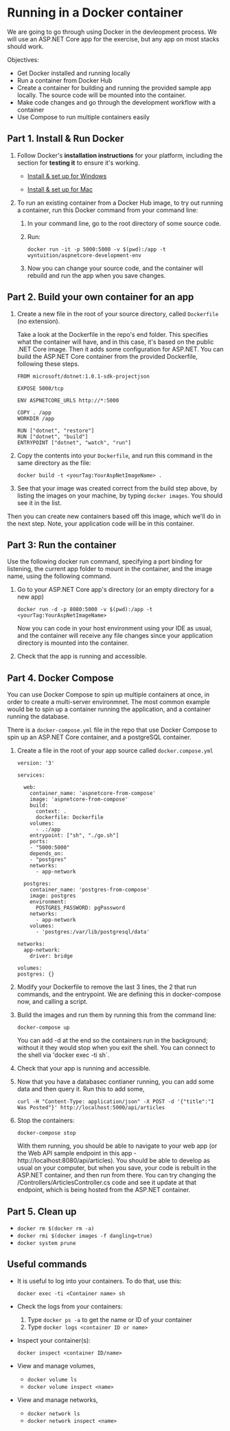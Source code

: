 # Running in a Docker container 

We are going to go through using Docker in the devleopment process. We will use an ASP.NET Core app for the exercise, but any app on most stacks should work.

Objectives: 
- Get Docker installed and running locally 
- Run a container from Docker Hub
- Create a container for building and running the provided sample app locally. The source code will be mounted into the container.
- Make code changes and go through the development workflow with a container
- Use Compose to run multiple containers easily 

## Part 1. Install & Run Docker 

1. Follow Docker's **installation instructions** for your platform, including the section for **testing it** to ensure it's working.

    - [Install & set up for Windows](https://store.docker.com/editions/community/docker-ce-desktop-windows?tab=description)

    - [Install & set up for Mac](https://store.docker.com/editions/community/docker-ce-desktop-mac?tab=description)

1. To run an existing container from a Docker Hub image, to try out running a container, run this Docker command from your command line:

    1. In your command line, go to the root directory of some source code.
    1. Run:
      
        `docker run -it -p 5000:5000 -v $(pwd):/app -t wyntuition/aspnetcore-development-env`

    1. Now you can change your source code, and the container will rebuild and run the app when you save changes. 

## Part 2. Build your own container for an app

1. Create a new file in the root of your source directory, called `Dockerfile` (no extension). 

    Take a look at the Dockerfile in the repo's end folder. This specifies what the container will have, and in this case, it's based on the public .NET Core image. Then it adds some configuration for ASP.NET. You can build the ASP.NET Core container from the provided Dockerfile, following these steps. 

      ```
      FROM microsoft/dotnet:1.0.1-sdk-projectjson

      EXPOSE 5000/tcp

      ENV ASPNETCORE_URLS http://*:5000

      COPY . /app 
      WORKDIR /app

      RUN ["dotnet", "restore"]
      RUN ["dotnet", "build"]
      ENTRYPOINT ["dotnet", "watch", "run"]
      ```

1. Copy the contents into your `Dockerfile`, and run this command in the same directory as the file:

    ```docker build -t <yourTag:YourAspNetImageName> .```

1. See that your image was created correct from the build step above, by listing the images on your machine, by typing `docker images`. You should see it in the list.

Then you can create new containers based off this image, which we'll do in the next step. Note, your application code will be in this container. 

## Part 3: Run the container

Use the following docker run command, specifying a port binding for listening, the current app folder to mount in the container, and the image name, using the following command.

1. Go to your ASP.NET Core app's directory (or an empty directory for a new app)

    `docker run -d -p 8080:5000 -v $(pwd):/app -t <yourTag:YourAspNetImageName>`

    Now you can code in your host environment using your IDE as usual, and the container will receive any file changes since your application directory is mounted into the container. 

1. Check that the app is running and accessible.

## Part 4. Docker Compose

You can use Docker Compose to spin up multiple containers at once, in order to create a multi-server environmnet. The most common example would be to spin up a container running the application, and a container running the database.

There is a `docker-compose.yml` file in the repo that use Docker Compose to spin up an ASP.NET Core container, and a postgreSQL container.

1. Create a file in the root of your app source called `docker.compose.yml`

    ```
    version: '3'

    services:

      web:
        container_name: 'aspnetcore-from-compose'
        image: 'aspnetcore-from-compose'
        build:
          context: .
          dockerfile: Dockerfile
        volumes:
          - .:/app
        entrypoint: ["sh", "./go.sh"] 
        ports:
        - "5000:5000"
        depends_on:
        - "postgres"
        networks:
          - app-network

      postgres:
        container_name: 'postgres-from-compose'
        image: postgres
        environment:
          POSTGRES_PASSWORD: pgPassword
        networks:
          - app-network
        volumes:
          - 'postgres:/var/lib/postgresql/data'

    networks:
      app-network:
        driver: bridge

    volumes:
    postgres: {}
    ```

1. Modify your Dockerfile to remove the last 3 lines, the 2 that run commands, and the entrypoint. We are defining this in docker-compose now, and calling a script. 

1. Build the images and run them by running this from the command line:

    `docker-compose up`

    You can add -d at the end so the containers run in the background; without it they would stop when you exit the shell. You can connect to the shell via 'docker exec -ti <Container> sh`.

1. Check that your app is running and accessible. 

1. Now that you have a databasec contianer running, you can add some data and then query it. Run this to add some, 

    `curl -H "Content-Type: application/json" -X POST -d '{"title":"I Was Posted"}' http://localhost:5000/api/articles`
    
1. Stop the containers:

    `docker-compose stop`

    With them running, you should be able to navigate to your web app (or the Web API sample endpoint in this app - http://localhost:8080/api/articles). You should be able to develop as usual on your computer, but when you save, your code is rebuilt in the ASP.NET container, and then run from there. You can try changing the /Controllers/ArticlesController.cs code and see it update at that endpoint, which is being hosted from the ASP.NET container.

## Part 5. Clean up

- `docker rm $(docker rm -a)`
- `docker rmi $(docker images -f dangling=true)`
- `docker system prune`

## Useful commands

- It is useful to log into your containers. To do that, use this: 

  `docker exec -ti <Container name> sh`

- Check the logs from your containers: 

    1. Type `docker ps -a` to get the name or ID of your container
    1. Type  `docker logs <container ID or name>`

- Inspect your container(s): 

  `docker inspect <container ID/name>`

- View and manage volumes, 

  - `docker volume ls`
  - `docker volume inspect <name>`

- View and manage networks, 

  - `docker network ls` 
  - `docker network inspect <name>`